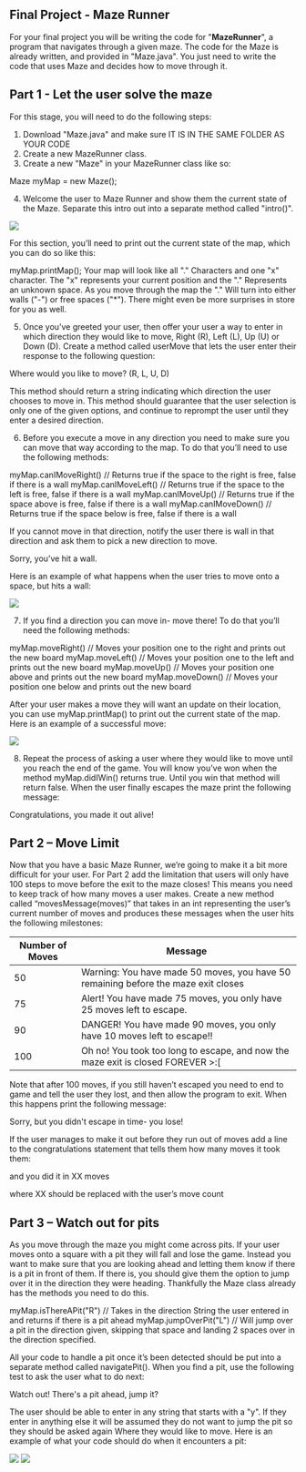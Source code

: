 ## Final Project - Maze Runner

For your final project you will be writing the code for "**MazeRunner**", a program that navigates through a given maze. The code for the Maze is already written, and provided in "Maze.java". You just need to write the code that uses Maze and decides how to move through it.

## Part 1 - Let the user solve the maze

For this stage, you will need to do the following steps:

1. Download "Maze.java" and make sure IT IS IN THE SAME FOLDER AS YOUR CODE
2. Create a new MazeRunner class.
3. Create a new "Maze" in your MazeRunner class like so:

Maze myMap = new Maze();

4. Welcome the user to Maze Runner and show them the current state of the Maze. Separate this intro out into a separate method called "intro()".

![](https://prod-edxapp.edx-cdn.org/assets/courseware/v1/c88e2a15f26778adb8a168073cc56d44/asset-v1:Microsoft+DEV276x+2T2018+type@asset+block/1-mazeStart.png)

For this section, you’ll need to print out the current state of the map, which you can do so like this:

myMap.printMap();
Your map will look like all "." Characters and one "x" character. The "x" represents your current position and the "." Represents an unknown space. As you move through the map the "." Will turn into either walls ("-") or free spaces ("*"). There might even be more surprises in store for you as well.

5. Once you’ve greeted your user, then offer your user a way to enter in which direction they would like to move, Right (R), Left (L), Up (U) or Down (D). Create a method called userMove that lets the user enter their response to the following question:

Where would you like to move? (R, L, U, D)

This method should return a string indicating which direction the user chooses to move in. This method should guarantee that the user selection is only one of the given options, and continue to reprompt the user until they enter a desired direction.

6. Before you execute a move in any direction you need to make sure you can move that way according to the map. To do that you’ll need to use the following methods:

myMap.canIMoveRight() // Returns true if the space to the right is free, false if there is a wall
myMap.canIMoveLeft() // Returns true if the space to the left is free, false if there is a wall
myMap.canIMoveUp() // Returns true if the space above is free, false if there is a wall
myMap.canIMoveDown() // Returns true if the space below is free, false if there is a wall

If you cannot move in that direction, notify the user there is wall in that direction and ask them to pick a new direction to move.

Sorry, you’ve hit a wall.

Here is an example of what happens when the user tries to move onto a space, but hits a wall:

![](https://prod-edxapp.edx-cdn.org/assets/courseware/v1/657d48b23c5ffcfba8efa956ae6accc2/asset-v1:Microsoft+DEV276x+2T2018+type@asset+block/2-mazeMove.png)

7. If you find a direction you can move in- move there! To do that you’ll need the following methods:

myMap.moveRight() // Moves your position one to the right and prints out the new board
myMap.moveLeft() // Moves your position one to the left and prints out the new board
myMap.moveUp() // Moves your position one above and prints out the new board
myMap.moveDown() // Moves your position one below and prints out the new board

After your user makes a move they will want an update on their location, you can use myMap.printMap() to print out the current state of the map. Here is an example of a successful move:

![](https://prod-edxapp.edx-cdn.org/assets/courseware/v1/9635b789434cf0d2252663fa76c83cfb/asset-v1:Microsoft+DEV276x+2T2018+type@asset+block/3-mazeMove2.png)

8. Repeat the process of asking a user where they would like to move until you reach the end of the game. You will know you’ve won when the method myMap.didIWin() returns true. Until you win that method will return false. When the user finally escapes the maze print the following message:

Congratulations, you made it out alive!

## Part 2 – Move Limit

Now that you have a basic Maze Runner, we’re going to make it a bit more difficult for your user. For Part 2 add the limitation that users will only have 100 steps to move before the exit to the maze closes! This means you need to keep track of how many moves a user makes. Create a new method called “movesMessage(moves)” that takes in an int representing the user’s current number of moves and produces these messages when the user hits the following milestones:

| Number of Moves |	Message |
| --------------- | ------- |
| 50 |	Warning: You have made 50 moves, you have 50 remaining before the maze exit closes |
| 75 |	Alert! You have made 75 moves, you only have 25 moves left to escape. |
| 90 |	DANGER! You have made 90 moves, you only have 10 moves left to escape!! |
| 100 |	Oh no! You took too long to escape, and now the maze exit is closed FOREVER >:[ |

Note that after 100 moves, if you still haven’t escaped you need to end to game and tell the user they lost, and then allow the program to exit. When this happens print the following message:

Sorry, but you didn't escape in time- you lose!

If the user manages to make it out before they run out of moves add a line to the congratulations statement that tells them how many moves it took them:

and you did it in XX moves

where XX should be replaced with the user’s move count

## Part 3 – Watch out for pits

As you move through the maze you might come across pits. If your user moves onto a square with a pit they will fall and lose the game. Instead you want to make sure that you are looking ahead and letting them know if there is a pit in front of them. If there is, you should give them the option to jump over it in the direction they were heading. Thankfully the Maze class already has the methods you need to do this.

myMap.isThereAPit("R") // Takes in the direction String the user entered in and returns if there is a pit ahead
myMap.jumpOverPit("L") // Will jump over a pit in the direction given, skipping that space and landing 2 spaces over in the direction specified.

All your code to handle a pit once it’s been detected should be put into a separate method called navigatePit(). When you find a pit, use the following test to ask the user what to do next:

Watch out! There's a pit ahead, jump it?

The user should be able to enter in any string that starts with a "y". If they enter in anything else it will be assumed they do not want to jump the pit so they should be asked again Where they would like to move. Here is an example of what your code should do when it encounters a pit:

![](https://prod-edxapp.edx-cdn.org/assets/courseware/v1/24822daebc10bb83eeee7a352efce705/asset-v1:Microsoft+DEV276x+2T2018+type@asset+block/4-mazePit1.png) ![](https://prod-edxapp.edx-cdn.org/assets/courseware/v1/b0e0490d3a6de84973fe0e41ae79a0f4/asset-v1:Microsoft+DEV276x+2T2018+type@asset+block/5-mazePit2.png)

